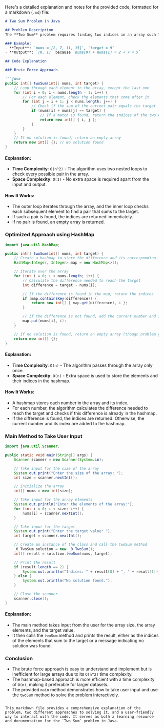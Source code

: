 Here's a detailed explanation and notes for the provided code, formatted for a markdown (`.md`) file:

```markdown
# Two Sum Problem in Java

## Problem Description
The **Two Sum** problem requires finding two indices in an array such that the numbers at those indices sum to a given target. The solution should return the indices of the two numbers.

### Example:
- **Input**: `nums = [2, 7, 11, 15]`, `target = 9`
- **Output**: `[0, 1]` because `nums[0] + nums[1] = 2 + 7 = 9`

## Code Explanation

### Brute Force Approach

```java
public int[] twoSum(int[] nums, int target) {
    // Loop through each element in the array, except the last one
    for (int i = 0; i < nums.length - 1; i++) {
        // For each element, check the elements that come after it
        for (int j = i + 1; j < nums.length; j++) {
            // Check if the sum of the current pair equals the target
            if (nums[i] + nums[j] == target) {
                // If a match is found, return the indices of the two elements
                return new int[] { i, j };
            }
        }
    }
    // If no solution is found, return an empty array
    return new int[] {}; // No solution found
}
```

#### Explanation:
- **Time Complexity**: `O(n^2)` - The algorithm uses two nested loops to check every possible pair in the array.
- **Space Complexity**: `O(1)` - No extra space is required apart from the input and output.

#### How It Works:
- The outer loop iterates through the array, and the inner loop checks each subsequent element to find a pair that sums to the target.
- If such a pair is found, the indices are returned immediately.
- If no pair is found, an empty array is returned.

### Optimized Approach using HashMap

```java
import java.util.HashMap;

public int[] twoSum(int[] nums, int target) {
    // Create a hashmap to store the difference and its corresponding index
    HashMap<Integer, Integer> map = new HashMap<>();

    // Iterate over the array
    for (int i = 0; i < nums.length; i++) {
        // Calculate the difference needed to reach the target
        int difference = target - nums[i];

        // If the difference is found in the map, return the indices
        if (map.containsKey(difference)) {
            return new int[] { map.get(difference), i };
        }

        // If the difference is not found, add the current number and its index to the map
        map.put(nums[i], i);
    }

    // If no solution is found, return an empty array (though problem guarantees one solution)
    return new int[] {};
}
```

#### Explanation:
- **Time Complexity**: `O(n)` - The algorithm passes through the array only once.
- **Space Complexity**: `O(n)` - Extra space is used to store the elements and their indices in the hashmap.

#### How It Works:
- A hashmap stores each number in the array and its index.
- For each number, the algorithm calculates the difference needed to reach the target and checks if this difference is already in the hashmap.
- If the difference is found, the indices are returned. Otherwise, the current number and its index are added to the hashmap.

### Main Method to Take User Input

```java
import java.util.Scanner;

public static void main(String[] args) {
    Scanner scanner = new Scanner(System.in);

    // Take input for the size of the array
    System.out.print("Enter the size of the array: ");
    int size = scanner.nextInt();

    // Initialize the array
    int[] nums = new int[size];

    // Take input for the array elements
    System.out.println("Enter the elements of the array:");
    for (int i = 0; i < size; i++) {
        nums[i] = scanner.nextInt();
    }

    // Take input for the target
    System.out.print("Enter the target value: ");
    int target = scanner.nextInt();

    // Create an instance of the class and call the twoSum method
    _0_TwoSum solution = new _0_TwoSum();
    int[] result = solution.twoSum(nums, target);

    // Print the result
    if (result.length == 2) {
        System.out.println("Indices: " + result[0] + ", " + result[1]);
    } else {
        System.out.println("No solution found.");
    }

    // Close the scanner
    scanner.close();
}
```

#### Explanation:
- The main method takes input from the user for the array size, the array elements, and the target value.
- It then calls the `twoSum` method and prints the result, either as the indices of the elements that sum to the target or a message indicating no solution was found.

### Conclusion

- The brute force approach is easy to understand and implement but is inefficient for large arrays due to its `O(n^2)` time complexity.
- The hashmap-based approach is more efficient with a time complexity of `O(n)`, making it preferable for larger datasets.
- The provided `main` method demonstrates how to take user input and use the `twoSum` method to solve the problem interactively.
```

This markdown file provides a comprehensive explanation of the problem, two different approaches to solving it, and a user-friendly way to interact with the code. It serves as both a learning resource and documentation for the `Two Sum` problem in Java.